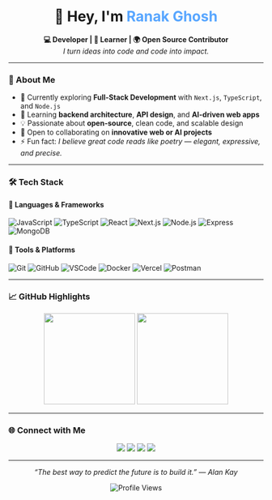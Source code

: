 <!-- Profile README for @Ranakghosh7 -->
<h1 align="center">👋 Hey, I'm <span style="color:#58a6ff;">Ranak Ghosh</span></h1>

<p align="center">
  <b>💻 Developer | 🧠 Learner | 🌍 Open Source Contributor</b><br>
  <i>I turn ideas into code and code into impact.</i>
</p>

---

### 🧩 About Me  
- 🔭 Currently exploring **Full-Stack Development** with `Next.js`, `TypeScript`, and `Node.js`  
- 🌱 Learning **backend architecture**, **API design**, and **AI-driven web apps**  
- 💡 Passionate about **open-source**, clean code, and scalable design  
- 🤝 Open to collaborating on **innovative web or AI projects**  
- ⚡ Fun fact: *I believe great code reads like poetry — elegant, expressive, and precise.*

---

### 🛠️ Tech Stack  

#### 🚀 Languages & Frameworks
![JavaScript](https://img.shields.io/badge/-JavaScript-000?&logo=JavaScript)
![TypeScript](https://img.shields.io/badge/-TypeScript-000?&logo=TypeScript)
![React](https://img.shields.io/badge/-React-000?&logo=React)
![Next.js](https://img.shields.io/badge/-Next.js-000?&logo=Next.js)
![Node.js](https://img.shields.io/badge/-Node.js-000?&logo=node.js)
![Express](https://img.shields.io/badge/-Express-000?&logo=Express)
![MongoDB](https://img.shields.io/badge/-MongoDB-000?&logo=MongoDB)

#### 🧰 Tools & Platforms
![Git](https://img.shields.io/badge/-Git-000?&logo=Git)
![GitHub](https://img.shields.io/badge/-GitHub-000?&logo=GitHub)
![VSCode](https://img.shields.io/badge/-VSCode-000?&logo=VisualStudioCode)
![Docker](https://img.shields.io/badge/-Docker-000?&logo=Docker)
![Vercel](https://img.shields.io/badge/-Vercel-000?&logo=Vercel)
![Postman](https://img.shields.io/badge/-Postman-000?&logo=Postman)

---

### 📈 GitHub Highlights  

<p align="center">
  <img src="https://github-readme-stats.vercel.app/api?username=Ranakghosh7&show_icons=true&theme=tokyonight&hide_border=true" height="180em" />
  <img src="https://github-readme-stats.vercel.app/api/top-langs/?username=Ranakghosh7&layout=compact&theme=tokyonight&hide_border=true" height="180em" />
</p>

---

### 🌐 Connect with Me  

<p align="center">
  <a href="mailto:ranakghosh7@gmail.com"><img src="https://img.shields.io/badge/Email-D14836?style=for-the-badge&logo=gmail&logoColor=white"/></a>
  <a href="https://linkedin.com/in/ranakghosh7"><img src="https://img.shields.io/badge/LinkedIn-0077B5?style=for-the-badge&logo=linkedin&logoColor=white"/></a>
  <a href="https://twitter.com/ranakghosh7"><img src="https://img.shields.io/badge/Twitter-1DA1F2?style=for-the-badge&logo=twitter&logoColor=white"/></a>
  <a href="https://hashnode.com/@ranakghosh7"](https://response-time-in-nodejs.hashnode.dev/"><img src="https://img.shields.io/badge/Hashnode-2962FF?style=for-the-badge&logo=hashnode&logoColor=white"/></a>
</p>

---

<p align="center">
  <i>“The best way to predict the future is to build it.” — Alan Kay</i>  
</p>

<p align="center">
  <img src="https://komarev.com/ghpvc/?username=Ranakghosh7&color=blueviolet&style=flat-square" alt="Profile Views"/>
</p>
